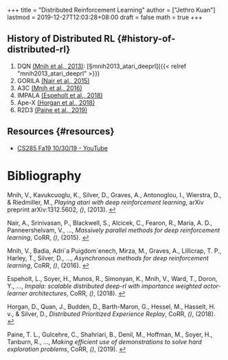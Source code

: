 +++
title = "Distributed Reinforcement Learning"
author = ["Jethro Kuan"]
lastmod = 2019-12-27T12:03:28+08:00
draft = false
math = true
+++

## History of Distributed RL {#history-of-distributed-rl}

1.  DQN <a id="e3433750724eb4eebeebd0d71a7608d6" href="#mnih2013playing" title="Mnih, Kavukcuoglu, Silver, Graves, Antonoglou, Wierstra \&amp; Riedmiller, Playing atari with deep reinforcement learning, {arXiv preprint arXiv:1312.5602}, v(), (2013).">(Mnih et al., 2013)</a>: [§mnih2013\_atari\_deeprl]({{< relref "mnih2013_atari_deeprl" >}})
2.  GORILA <a id="b957e624e257f357391145bdcb6b933a" href="#nair15_massiv_paral_method_deep_reinf_learn" title="Nair, Srinivasan, Blackwell, Sam, Alcicek, Fearon, Maria, Alessandro De, Panneershelvam, , Suleyman, Beattie, Petersen, Stig, Legg, Mnih, , Kavukcuoglu \&amp; Silver, Massively Parallel Methods for Deep Reinforcement  Learning, {CoRR}, v(), (2015).">(Nair et al., 2015)</a>
3.  A3C <a id="5ee60195703614202558f73eaeb64891" href="#mnih16_async_method_deep_reinf_learn" title="Mnih, Badia, Puigdom\`enech, Mirza, Graves, , Lillicrap, Harley, , Silver \&amp; Kavukcuoglu, Asynchronous Methods for Deep Reinforcement  Learning, {CoRR}, v(), (2016).">(Mnih et al., 2016)</a>
4.  IMPALA <a id="fed7cc1da7873c242b1275e7b01b5b49" href="#espeholt18_impal" title="Espeholt, Soyer, Munos, , Simonyan, Mnih, Ward, Tom, Doron, Firoiu, Harley, Tim, Dunning, Legg, \&amp; Kavukcuoglu, Impala: Scalable Distributed Deep-Rl With Importance  Weighted Actor-Learner Architectures, {CoRR}, v(), (2018).">(Espeholt et al., 2018)</a>
5.  Ape-X <a id="29f359a92adf70279b336852f3d65fd7" href="#horgan18_distr_prior_exper_replay" title="Horgan, Quan, Budden, , Barth-Maron, Hessel, Hasselt, Hado van \&amp; Silver, Distributed Prioritized Experience Replay, {CoRR}, v(), (2018).">(Horgan et al., 2018)</a>
6.  R2D3 <a id="cdf12ddb2a1b0783ca667a5da9dd871f" href="#paine19_makin_effic_use_demon_to" title="Paine, Gulcehre, Shahriari, Bobak, Denil, Hoffman, Soyer, Hubert, Tanburn, Kapturowski, , Rabinowitz, Williams, , Barth-Maron, Wang, Freitas, Nando de \&amp; Team, Making Efficient Use of Demonstrations To Solve Hard  Exploration Problems, {CoRR}, v(), (2019).">(Paine et al., 2019)</a>


## Resources {#resources}

-   [CS285 Fa19 10/30/19 - YouTube](https://www.youtube.com/watch?v=oUnsDUtNsOQ&list=PLkFD6%5F40KJIwhWJpGazJ9VSj9CFMkb79A&index=17&t=0s)

# Bibliography
<a id="mnih2013playing"></a>Mnih, V., Kavukcuoglu, K., Silver, D., Graves, A., Antonoglou, I., Wierstra, D., & Riedmiller, M., *Playing atari with deep reinforcement learning*, arXiv preprint arXiv:1312.5602, *()*,  (2013).  [↩](#e3433750724eb4eebeebd0d71a7608d6)

<a id="nair15_massiv_paral_method_deep_reinf_learn"></a>Nair, A., Srinivasan, P., Blackwell, S., Alcicek, C., Fearon, R., Maria, A. D., Panneershelvam, V., …, *Massively parallel methods for deep reinforcement learning*, CoRR, *()*,  (2015).  [↩](#b957e624e257f357391145bdcb6b933a)

<a id="mnih16_async_method_deep_reinf_learn"></a>Mnih, V., Badia, Adri\`a Puigdom\`enech, Mirza, M., Graves, A., Lillicrap, T. P., Harley, T., Silver, D., …, *Asynchronous methods for deep reinforcement learning*, CoRR, *()*,  (2016).  [↩](#5ee60195703614202558f73eaeb64891)

<a id="espeholt18_impal"></a>Espeholt, L., Soyer, H., Munos, R., Simonyan, K., Mnih, V., Ward, T., Doron, Y., …, *Impala: scalable distributed deep-rl with importance weighted actor-learner architectures*, CoRR, *()*,  (2018).  [↩](#fed7cc1da7873c242b1275e7b01b5b49)

<a id="horgan18_distr_prior_exper_replay"></a>Horgan, D., Quan, J., Budden, D., Barth-Maron, G., Hessel, M., Hasselt, H. v., & Silver, D., *Distributed Prioritized Experience Replay*, CoRR, *()*,  (2018).  [↩](#29f359a92adf70279b336852f3d65fd7)

<a id="paine19_makin_effic_use_demon_to"></a>Paine, T. L., Gulcehre, C., Shahriari, B., Denil, M., Hoffman, M., Soyer, H., Tanburn, R., …, *Making efficient use of demonstrations to solve hard exploration problems*, CoRR, *()*,  (2019).  [↩](#cdf12ddb2a1b0783ca667a5da9dd871f)
